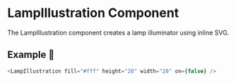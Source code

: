 # LampIllustration Component

The LampIllustration component creates a lamp illuminator using inline SVG.

## Example 🚀

```javascript
<LampIllustration fill="#fff" height="20" width="20" on={false} />
```
